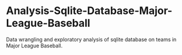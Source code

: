 # Analysis-Sqlite-Database-Major-League-Baseball
Data wrangling and exploratory analysis of sqlite database on teams in Major League Baseball.
